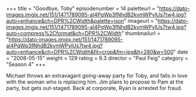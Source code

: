 +++
title = "Goodbye, Toby"
episodenumber = 14
paletteurl = "https://dato-images.imgix.net/151/1471789095-aI4PqWp3fNhdB2kvmWPylUs7tw4.jpg?auto=enhance&ch=DPR%2CWidth&palette=json"
imageurl = "https://dato-images.imgix.net/151/1471789095-aI4PqWp3fNhdB2kvmWPylUs7tw4.jpg?auto=compress%2Cformat&ch=DPR%2CWidth"
thumbnailurl = "https://dato-images.imgix.net/151/1471789095-aI4PqWp3fNhdB2kvmWPylUs7tw4.jpg?auto=enhance&ch=DPR%2CWidth&fit=crop&fm=jpg&h=280&w=500"
date = "2008-05-15"
weight = 129
rating = 9.3
director = "Paul Feig"
category = "Season 4"
+++

Michael throws an extravagant going-away party for Toby, and falls in love with the woman who is replacing him. Jim plans to propose to Pam at the party, but gets out-staged. Back at corporate, Ryan is arrested for fraud.